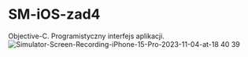 # SM-iOS-zad4
Objective-C. Programistyczny interfejs aplikacji.
![Simulator-Screen-Recording-iPhone-15-Pro-2023-11-04-at-18 40 39](https://github.com/pabl014/SM-iOS-zad4/assets/126992888/a03f4a6f-7c41-4ed9-b9d4-d54c58eca3ae)
